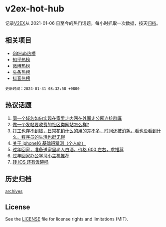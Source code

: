 # v2ex-hot-hub

 记录[V2EX](https://www.v2ex.com/)从 2021-01-06 日至今的热门话题。每小时抓取一次数据，按天[归档](archives)。
 
 ## 相关项目

- [GitHub热榜](https://github.com/lonnyzhang423/github-hot-hub)
- [知乎热榜](https://github.com/lonnyzhang423/zhihu-hot-hub)
- [微博热榜](https://github.com/lonnyzhang423/weibo-hot-hub)
- [头条热榜](https://github.com/lonnyzhang423/toutiao-hot-hub)
- [抖音热榜](https://github.com/lonnyzhang423/douyin-hot-hub)


 `更新时间：2024-01-31 08:32:58 +0800`

## 热议话题

1. [同一个域名如何实现在家里走内网在外面走公网连接群晖](https://www.v2ex.com/t/1012671)
1. [做一个发帖要收费的社区类网站怎么样?](https://www.v2ex.com/t/1012683)
1. [打工也存不到钱，日常花销什么的用的差不多，时间还被消耗，看也没看到什么。程序员的生活也挺无聊](https://www.v2ex.com/t/1012652)
1. [关于 iphone16 基础班猜测（个人向）](https://www.v2ex.com/t/1012694)
1. [过年回家，准备送家里老人白酒，价格 600 左右，求推荐](https://www.v2ex.com/t/1012668)
1. [过年回家办公学习小主机推荐](https://www.v2ex.com/t/1012703)
1. [转 IOS 还有饭碗吗](https://www.v2ex.com/t/1012676)

## 历史归档

[archives](archives)

## License

See the [LICENSE](LICENSE) file for license rights and limitations (MIT).
